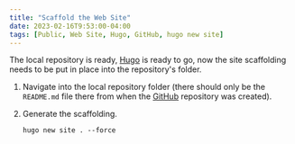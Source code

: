 ```yaml
---
title: "Scaffold the Web Site"
date: 2023-02-16T9:53:00-04:00
tags: [Public, Web Site, Hugo, GitHub, hugo new site]
---
```

The local repository is ready, [Hugo](https://gohugo.io/) is ready to go, now the site scaffolding needs to be put in place into the repository's folder.

1. Navigate into the local repository folder (there should only be the `README.md` file there from when the [GitHub](https://github.com/) repository was created).

1. Generate the scaffolding.

   ```
   hugo new site . --force
   ```